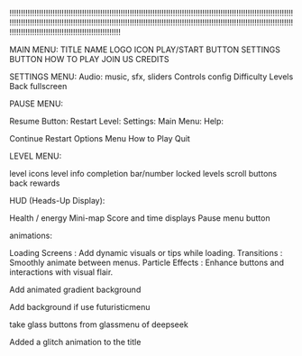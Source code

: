 


!!!!!!!!!!!!!!!!!!!!!!!!!!!!!!!!!!!!!!!!!!!!!!!!!!!!!!!!!!!!!!!!!!!!!!!!!!!!!!!!!!!!!!!!!!!!!!!!!!!!!!!!!!!!!!!!!!!!!!!!!!!!!!!!!!!!!!!!!!!!!!!!!!!!!!!!!!!!!!!!!!!!!!!!!!!!!!!!!!!!!!!!!!!!!!!!!!!!!!!!!!!!!!!!!!!!!!!!!!!!!!!!!!!!!!!!!!!!!!!!!!!!!!!!!!!!!!!!!!!!!!!!!!!!!!!!!!!!!!!!!!!!!!!!!!!!!!!!!!!




MAIN MENU:
TITLE NAME
LOGO ICON
PLAY/START BUTTON
SETTINGS BUTTON
HOW TO PLAY
JOIN US
CREDITS

SETTINGS MENU:
Audio: music, sfx, sliders
Controls config
Difficulty Levels
Back
fullscreen


PAUSE MENU:

Resume Button: 
Restart Level: 
Settings: 
Main Menu:
Help:


Continue
Restart
Options
Menu
How to Play
Quit


LEVEL MENU:

level icons
level info
completion bar/number
locked levels
scroll buttons
back 
rewards


HUD (Heads-Up Display):

Health / energy
Mini-map
Score and time displays
Pause menu button


animations:

Loading Screens : Add dynamic visuals or tips while loading.
Transitions : Smoothly animate between menus.
Particle Effects : Enhance buttons and interactions with visual flair.

Add animated gradient background

Add background if use futuristicmenu

take glass buttons from glassmenu of deepseek

Added a glitch animation to the title
